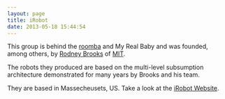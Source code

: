 ```yaml
---
layout: page
title: iRobot
date: 2013-05-18 15:44:54
---
```

This group is behind the <a class="wiki" href="/wiki/roomba.html" title="A Robotic vacuum cleaning system">roomba</a> and My Real Baby and was founded, among others, by <a class="wiki" href="/wiki/rodney_brooks.html" title="Rodney Brooks">Rodney Brooks</a> of <a class="wiki" href="/wiki/mit.html" title="Massachussetts Institute of Technology">MIT</a>.

The robots they produced are based on the multi-level subsumption architecture demonstrated for many years by Brooks and his team.

They are based in Massecheusets, US. Take a look at the <a class="wiki" href="http://www.irobot.co.uk/">iRobot Website</a>.
